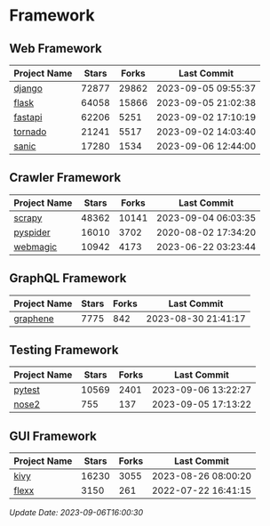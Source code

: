 # Framework

## Web Framework
| Project Name | Stars | Forks | Last Commit |
| ------------ | ----- | ----- | ----------- |
| [django](https://github.com/django/django) | 72877 | 29862 | 2023-09-05 09:55:37 |
| [flask](https://github.com/pallets/flask) | 64058 | 15866 | 2023-09-05 21:02:38 |
| [fastapi](https://github.com/tiangolo/fastapi) | 62206 | 5251 | 2023-09-02 17:10:19 |
| [tornado](https://github.com/tornadoweb/tornado) | 21241 | 5517 | 2023-09-02 14:03:40 |
| [sanic](https://github.com/sanic-org/sanic) | 17280 | 1534 | 2023-09-06 12:44:00 |

## Crawler Framework
| Project Name | Stars | Forks | Last Commit |
| ------------ | ----- | ----- | ----------- |
| [scrapy](https://github.com/scrapy/scrapy) | 48362 | 10141 | 2023-09-04 06:03:35 |
| [pyspider](https://github.com/binux/pyspider) | 16010 | 3702 | 2020-08-02 17:34:20 |
| [webmagic](https://github.com/code4craft/webmagic) | 10942 | 4173 | 2023-06-22 03:23:44 |

## GraphQL Framework
| Project Name | Stars | Forks | Last Commit |
| ------------ | ----- | ----- | ----------- |
| [graphene](https://github.com/graphql-python/graphene) | 7775 | 842 | 2023-08-30 21:41:17 |

## Testing Framework
| Project Name | Stars | Forks | Last Commit |
| ------------ | ----- | ----- | ----------- |
| [pytest](https://github.com/pytest-dev/pytest) | 10569 | 2401 | 2023-09-06 13:22:27 |
| [nose2](https://github.com/nose-devs/nose2) | 755 | 137 | 2023-09-05 17:13:22 |

## GUI Framework
| Project Name | Stars | Forks | Last Commit |
| ------------ | ----- | ----- | ----------- |
| [kivy](https://github.com/kivy/kivy) | 16230 | 3055 | 2023-08-26 08:00:20 |
| [flexx](https://github.com/flexxui/flexx) | 3150 | 261 | 2022-07-22 16:41:15 |

*Update Date: 2023-09-06T16:00:30*
